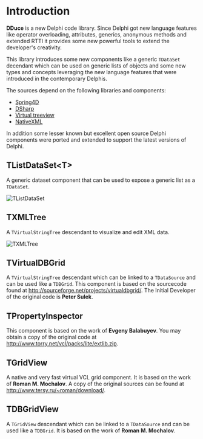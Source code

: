 # Introduction #

**DDuce** is a new Delphi code library. Since Delphi got new language features like operator overloading, attributes, generics, anonymous methods and extended RTTI it provides some new powerful tools to extend the developer's creativity.

This library introduces some new components like a generic `TDataSet` decendant which can be used on generic lists of objects and some new types and concepts leveraging the new language features that were introduced in the contemporary Delphis.

The sources depend on the following libraries and components:
  * [Spring4D](http://bitbucket.org/sglienke/spring4d)
  * [DSharp](http://bitbucket.org/sglienke/dsharp)
  * [Virtual treeview](http://github.com/Virtual-TreeView/Virtual-TreeView)
  * [NativeXML](http://code.google.com/p/simdesign/)

In addition some lesser known but excellent open source Delphi components were ported and extended to support the latest versions of Delphi.

## TListDataSet\<T\> ##

A generic dataset component that can be used to expose a generic list as a `TDataSet`.

![TListDataSet](https://github.com/beNative/dduce/blob/master/Wiki/dduce_listdataset_demo.png)

## TXMLTree ##

A `TVirtualStringTree` descendant to visualize and edit XML data.

![TXMLTree](https://github.com/beNative/dduce/blob/master/Wiki/dduce_xmltree_demo.png)

## TVirtualDBGrid ##

A `TVirtualStringTree` descendant which can be linked to a `TDataSource` and can be used like a `TDBGrid`. This component is based on the sourcecode found at http://sourceforge.net/projects/virtualdbgrid/. The Initial Developer of the original code is **Peter Sulek**.

## TPropertyInspector ##

This component is based on the work of **Evgeny Balabuyev**. You may obtain a copy of the original code at http://www.torry.net/vcl/packs/lite/extlib.zip.

## TGridView ##

A native and very fast virtual VCL grid component. It is based on the work of **Roman M. Mochalov**. A copy of the original sources can be found at http://www.tersy.ru/~roman/download/.

## TDBGridView ##

A `TGridView` descendant which can be linked to a `TDataSource` and can be used like a `TDBGrid`. It is based on the work of **Roman M. Mochalov**.
